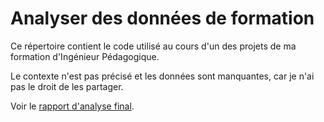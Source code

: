 # Analyser des données de formation

Ce répertoire contient le code utilisé au cours d'un des projets de ma formation d'Ingénieur Pédagogique. 

Le contexte n'est pas précisé et les données sont manquantes, car je n'ai pas le droit de les partager.

Voir le [rapport d'analyse final](https://drive.google.com/file/d/1CF9MKqLMPrUb5e7M3q2Fzhr4aZNFM_ra/view?usp=share_link).

